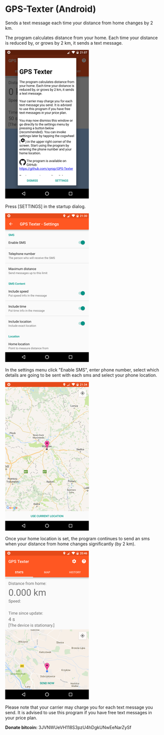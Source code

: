 # GPS-Texter (Android)
Sends a text message each time your distance from home changes by 2 km.

The program calculates distance from your home. Each time your distance is reduced by, or grows by 2 km, it sends a text message.

![Startup](images/startup.png)

Press [SETTINGS] in the startup dialog.

![Settings](images/settings.png)

In the settings menu click "Enable SMS", enter phone number, select which details are going to be sent with each sms and select your phone location.

![Home](images/home.png)

Once your home location is set, the program continues to send an sms when your distance from home changes significantly (by 2 km).

![Stats](images/stats.png)

Please note that your carrier may charge you for each text message you send. It is advised to use this program if you have free text messages in your price plan.

**Donate bitcoin:** 3JVNWUeVH118S3pzU4hDgkUNwEeNarZySf